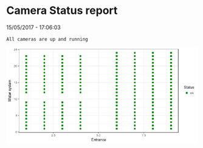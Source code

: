 Camera Status report
================
15/05/2017 - 17:06:03

    All cameras are up and running

![](camreport_files/figure-markdown_github/unnamed-chunk-2-1.png)
